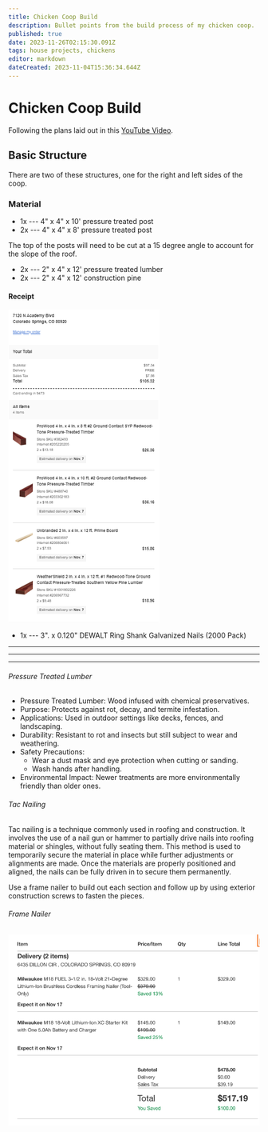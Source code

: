 ```yaml
---
title: Chicken Coop Build
description: Bullet points from the build process of my chicken coop.
published: true
date: 2023-11-26T02:15:30.091Z
tags: house projects, chickens
editor: markdown
dateCreated: 2023-11-04T15:36:34.644Z
---
```


# Chicken Coop Build

Following the plans laid out in this [YouTube Video](https://www.youtube.com/watch?v=uPgSpktlf4g).

## Basic Structure

There are two of these structures, one for the right and left sides of the coop.

### Material

- 1x --- 4" x 4" x 10' pressure treated post 
- 2x ---  4" x 4" x 8' pressure treated post 

The top of the posts will need to be cut at a 15 degree angle to account for the slope of the roof. 

- 2x --- 2" x 4" x 12' pressure treated lumber 
- 2x --- 2" x 4" x 12' construction pine 

#### Receipt

![basic_structure_receipt.png](/images/basic_structure_receipt.png)

- 1x --- 3". x 0.120" DEWALT Ring Shank Galvanized Nails (2000 Pack)

---
---
---

###### Pressure Treated Lumber

- Pressure Treated Lumber: Wood infused with chemical preservatives.
- Purpose: Protects against rot, decay, and termite infestation.
- Applications: Used in outdoor settings like decks, fences, and landscaping.
- Durability: Resistant to rot and insects but still subject to wear and weathering.
- Safety Precautions:
	- Wear a dust mask and eye protection when cutting or sanding.
	- Wash hands after handling.
- Environmental Impact: Newer treatments are more environmentally friendly than older ones.

###### Tac Nailing

Tac nailing is a technique commonly used in roofing and construction. It involves the use of a nail gun or hammer to partially drive nails into roofing material or shingles, without fully seating them. This method is used to temporarily secure the material in place while further adjustments or alignments are made. Once the materials are properly positioned and aligned, the nails can be fully driven in to secure them permanently.

Use a frame nailer to build out each section and follow up by using exterior construction screws to fasten the pieces.

###### Frame Nailer 

![frame_nailer_receipt.png](/frame_nailer_receipt.png)


